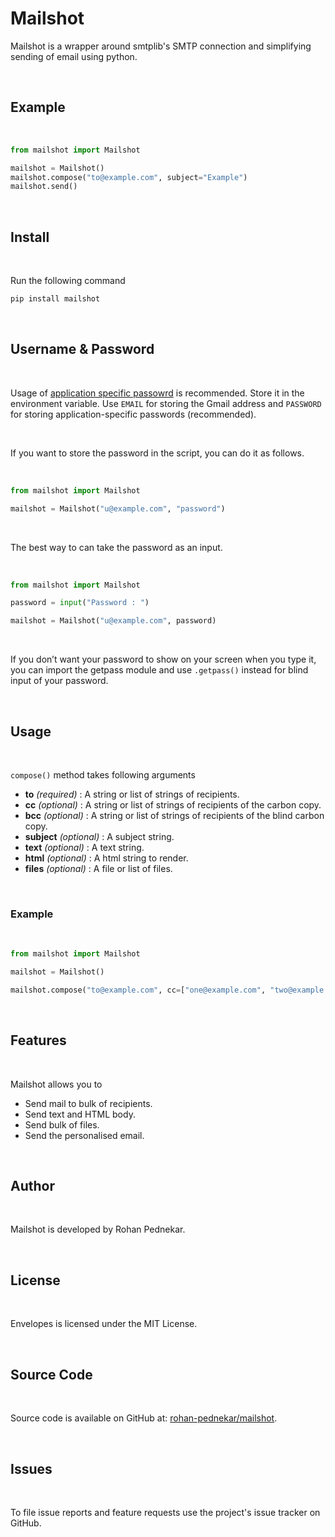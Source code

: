 # **Mailshot**

Mailshot is a wrapper around smtplib's SMTP connection and simplifying sending of email using python.

<br>

## **Example**

<br>

```python
from mailshot import Mailshot

mailshot = Mailshot()
mailshot.compose("to@example.com", subject="Example")
mailshot.send()
```

<br>

## **Install**

<br>

Run the following command

```bash
pip install mailshot
```

<br>

## **Username & Password**

<br>

Usage of [application specific passowrd](https://support.google.com/accounts/answer/185833) is recommended. Store it in the environment variable. Use `EMAIL` for storing the Gmail address and `PASSWORD` for storing application-specific passwords (recommended).

<br>

If you want to store the password in the script, you can do it as follows.

<br>

```python
from mailshot import Mailshot

mailshot = Mailshot("u@example.com", "password")
```

<br>

The best way to can take the password as an input.

<br>

```python
from mailshot import Mailshot

password = input("Password : ")

mailshot = Mailshot("u@example.com", password)
```

<br>

If you don’t want your password to show on your screen when you type it, you can import the getpass module and use `.getpass()` instead for blind input of your password.

<br>

## **Usage**

<br>

`compose()` method takes following arguments

* **to** *(required)* : A string or list of strings of recipients.
* **cc** *(optional)* : A string or list of strings of recipients of the carbon copy.
* **bcc** *(optional)* : A string or list of strings of recipients of the blind carbon copy.
* **subject** *(optional)* : A subject string.
* **text** *(optional)* : A text string.
* **html** *(optional)* : A html string to render.
* **files** *(optional)* : A file or list of files.

<br>

### Example

<br>

``` python
from mailshot import Mailshot

mailshot = Mailshot()

mailshot.compose("to@example.com", cc=["one@example.com", "two@example.com"], subject="Test Mail", text="Test Mail", files=["test.pdf", "test.png"])
```

<br>

## **Features**

<br>

Mailshot allows you to
* Send mail to bulk of recipients.
* Send text and HTML body.
* Send bulk of files.
* Send the personalised email.

<br>

## **Author**

<br>

Mailshot is developed by Rohan Pednekar.


<br>

## **License**

<br>

Envelopes is licensed under the MIT License.

<br>

## **Source Code**

<br>

Source code is available on GitHub at: [rohan-pednekar/mailshot](https://github.com/rohan-pednekar/mailshot).


<br>

## **Issues**

<br>

To file issue reports and feature requests use the project's issue tracker on GitHub.